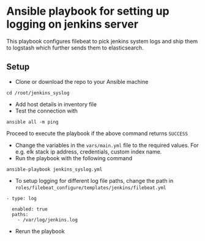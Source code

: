 # Ansible playbook for setting up logging on jenkins server
This playbook configures filebeat to pick jenkins system logs and ship them to logstash which further sends them to elasticsearch.

## Setup
- Clone or download the repo to your Ansible machine
```
cd /root/jenkins_syslog
```
- Add host details in inventory file
- Test the connection with
```
ansible all -m ping
```
Proceed to execute the playbook if the above command returns `SUCCESS`
- Change the variables in the `vars/main.yml` file to the required values. For e.g. elk stack ip address, credentials, custom index name.
- Run the playbook with the following command
```
ansible-playbook jenkins_syslog.yml
```
- To setup logging for different log file paths, change the path in `roles/filebeat_configure/templates/jenkins/filebeat.yml`
```
- type: log

  enabled: true
  paths:
    - /var/log/jenkins.log
```
- Rerun the playbook